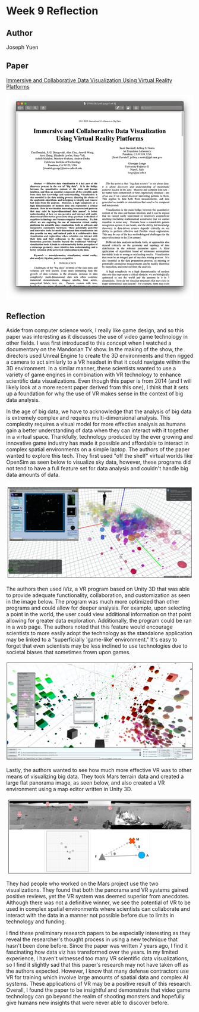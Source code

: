 Week 9 Reflection
===

Author
---
Joseph Yuen

Paper
---
[Immersive and Collaborative Data Visualization Using Virtual Reality Platforms](https://ieeexplore.ieee.org/abstract/document/7004282)

![Paper](images/reflection9-1.png)

Reflection
---

Aside from computer science work, I really like game design, and so this paper was interesting as it discusses the use of video game technology in other fields. I was first introduced to this concept when I watched a documentary on the Mandorian TV show. In the making of the show, the directors used Unreal Engine to create the 3D environments and then rigged a camera to act similarly to a VR headset in that it could navigate within the 3D environment. In a similar manner, these scientists wanted to use a variety of game engines in combination with VR technology to enhance scientific data visualizations. Even though this paper is from 2014 (and I will likely look at a more recent paper derived from this one), I think that it sets up a foundation for why the use of VR makes sense in the context of big data analysis.

In the age of big data, we have to acknowledge that the analysis of big data is extremely complex and requires multi-dimensional analysis. This complexity requires a visual model for more effective analysis as humans gain a better understanding of data when they can interact with it together in a virtual space. Thankfully, technology produced by the ever growing and innovative game industry has made it possible and affordable to interact in complex spatial environments on a simple laptop. The authors of the paper wanted to explore this tech. They first used "off the shelf" virtual worlds like OpenSim as seen below to visualize sky data, however, these programs did not tend to have a full feature set for data analysis and couldn't handle big data amounts of data. 

![OpenSim](images/reflection9-2.png)

The authors then used iViz, a VR program based on Unity 3D that was able to provide adequate functionality, collaboration, and customization as seen in the image below. The program was much more optimized than other programs and could allow for deeper analysis. For example, upon selecting a point in the world, the user could view additional information on that point allowing for greater data exploration. Additionally, the program could be ran in a web page. The authors noted that this feature would encourage scientists to more easily adopt the technology as the standalone application may be linked to a "superficially 'game-like' environment." It's easy to forget that even scientists may be less inclined to use technologies due to societal biases that sometimes frown upon games.

![iViz](images/reflection9-3.png)

Lastly, the authors wanted to see how much more effective VR was to other means of visualizing big data. They took Mars terrain data and created a large flat panorama image, as seen below, and also created a VR environment using a map editor written in Unity 3D. 

![Mars Panorama](images/reflection9-4.png)

They had people who worked on the Mars project use the two visualizations. They found that both the panorama and VR systems gained positive reviews, yet the VR system was deemed superior from anecdotes. Although there was not a definitive winner, we see the potential of VR to be used in complex spatial environments where scientists can collaborate and interact with the data in a manner not possible before due to limits in technology and funding. 

I find these preliminary research papers to be especially interesting as they reveal the researcher's thought process in using a new technique that hasn't been done before. Since the paper was written 7 years ago, I find it fascinating how data viz has transformed over the years. In my limited experience, I haven't witnessed too many VR scientific data visualizations, so I find it slightly sad that this paper's research may not have taken off as the authors expected. However, I know that many defense contractors use VR for training which involve large amounts of spatial data and complex AI systems. These applications of VR may be a positive result of this research. Overall, I found the paper to be insightful and demonstrate that video game technology can go beyond the realm of shooting monsters and hopefully give humans new insights that were never able to discover before.